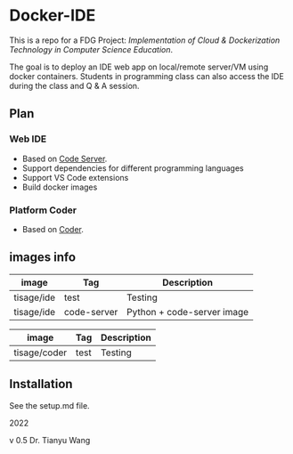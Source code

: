 # Docker-IDE
This is a repo for a FDG Project: *Implementation of Cloud & Dockerization Technology in Computer Science Education*.

The goal is to deploy an IDE web app on local/remote server/VM using docker containers. Students in programming class can also access the IDE during the class and Q & A session.

## Plan
### Web IDE
- Based on [Code Server](https://github.com/coder/code-server).
- Support dependencies for different programming languages
- Support VS Code extensions
- Build docker images

### Platform Coder
- Based on [Coder](https://github.com/coder/coder).


## images info
| image | Tag | Description |
| ------ | ----- | ----------- |
| tisage/ide | test	| Testing |
| tisage/ide | code-server	| Python + code-server image |

| image | Tag | Description |
| ------ | ----- | ----------- |
| tisage/coder | test	| Testing |


## Installation
See the setup.md file.



2022

v 0.5
Dr. Tianyu Wang
